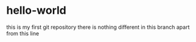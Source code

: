 # hello-world
this is my first git repository
there is nothing different in this branch apart from this line
